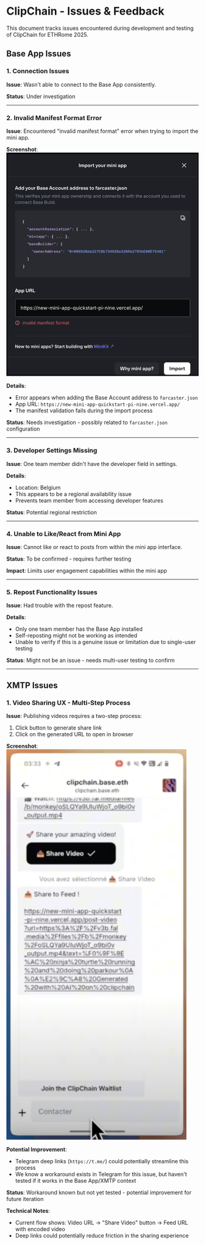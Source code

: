 # ClipChain - Issues & Feedback

This document tracks issues encountered during development and testing of ClipChain for ETHRome 2025.

## Base App Issues

### 1. Connection Issues

**Issue**: Wasn't able to connect to the Base App consistently.

**Status**: Under investigation

---

### 2. Invalid Manifest Format Error

**Issue**: Encountered "invalid manifest format" error when trying to import the mini app.

**Screenshot**:
![Manifest Error](img/manifest_error.png)

**Details**:

- Error appears when adding the Base Account address to `farcaster.json`
- App URL: `https://new-mini-app-quickstart-pi-nine.vercel.app/`
- The manifest validation fails during the import process

**Status**: Needs investigation - possibly related to `farcaster.json` configuration

---

### 3. Developer Settings Missing

**Issue**: One team member didn't have the developer field in settings.

**Details**:

- Location: Belgium
- This appears to be a regional availability issue
- Prevents team member from accessing developer features

**Status**: Potential regional restriction

---

### 4. Unable to Like/React from Mini App

**Issue**: Cannot like or react to posts from within the mini app interface.

**Status**: To be confirmed - requires further testing

**Impact**: Limits user engagement capabilities within the mini app

---

### 5. Repost Functionality Issues

**Issue**: Had trouble with the repost feature.

**Details**:

- Only one team member has the Base App installed
- Self-reposting might not be working as intended
- Unable to verify if this is a genuine issue or limitation due to single-user testing

**Status**: Might not be an issue - needs multi-user testing to confirm

---

## XMTP Issues

### 1. Video Sharing UX - Multi-Step Process

**Issue**: Publishing videos requires a two-step process:

1. Click button to generate share link
2. Click on the generated URL to open in browser

**Screenshot**:
![URL Video Publication Flow](img/url-video-publication.png)

**Potential Improvement**:
- Telegram deep links (`https://t.me/`) could potentially streamline this process
- We know a workaround exists in Telegram for this issue, but haven't tested if it works in the Base App/XMTP context

**Status**: Workaround known but not yet tested - potential improvement for future iteration

**Technical Notes**:
- Current flow shows: Video URL → "Share Video" button → Feed URL with encoded video
- Deep links could potentially reduce friction in the sharing experience
